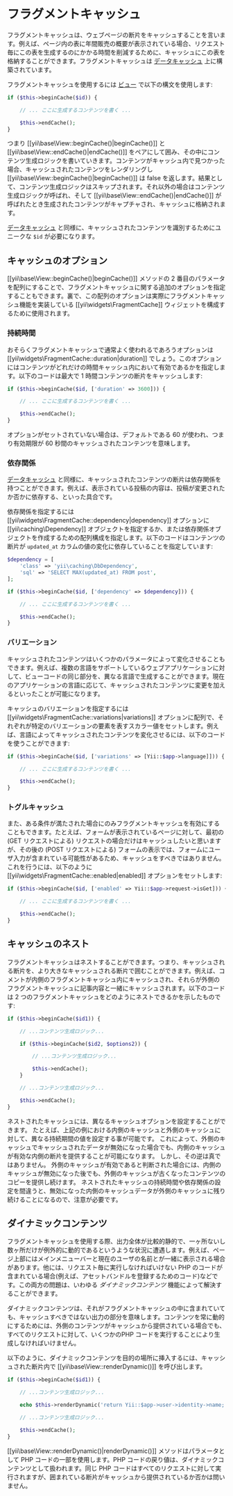 フラグメントキャッシュ
================

フラグメントキャッシュは、ウェブページの断片をキャッシュすることを言います。例えば、ページ内の表に年間販売の概要が表示されている場合、リクエスト毎にこの表を生成するのにかかる時間を削減するために、キャッシュにこの表を格納することができます。フラグメントキャッシュは [データキャッシュ](caching-data.md) 上に構築されています。

フラグメントキャッシュを使用するには [ビュー](structure-views.md) で以下の構文を使用します:

```php
if ($this->beginCache($id)) {

    // ... ここに生成するコンテンツを書く ...

    $this->endCache();
}
```

つまり [[yii\base\View::beginCache()|beginCache()]] と [[yii\base\View::endCache()|endCache()]] をペアにして囲み、その中にコンテンツ生成ロジックを書いていきます。コンテンツがキャッシュ内で見つかった場合、キャッシュされたコンテンツをレンダリングし [[yii\base\View::beginCache()|beginCache()]] は false を返します。結果として、コンテンツ生成ロジックはスキップされます。それ以外の場合はコンテンツ生成ロジックが呼ばれ、そして [[yii\base\View::endCache()|endCache()]] が呼ばれたとき生成されたコンテンツがキャプチャされ、キャッシュに格納されます。

[データキャッシュ](caching-data.md) と同様に、キャッシュされたコンテンツを識別するためにユニークな `$id` が必要になります。


## キャッシュのオプション <span id="caching-options"></span>

[[yii\base\View::beginCache()|beginCache()]] メソッドの 2 番目のパラメータを配列にすることで、フラグメントキャッシュに関する追加のオプションを指定することもできます。裏で、この配列のオプションは実際にフラグメントキャッシュ機能を実装している [[yii\widgets\FragmentCache]] ウィジェットを構成するために使用されます。

### 持続時間 <span id="duration"></span>


おそらくフラグメントキャッシュで通常よく使われるであろうオプションは [[yii\widgets\FragmentCache::duration|duration]] でしょう。このオプションにはコンテンツがどれだけの時間キャッシュ内において有効であるかを指定します。以下のコードは最大で 1 時間コンテンツの断片をキャッシュします:

```php
if ($this->beginCache($id, ['duration' => 3600])) {

    // ... ここに生成するコンテンツを書く ...

    $this->endCache();
}
```

オプションがセットされていない場合は、デフォルトである 60 が使われ、つまり有効期限が 60 秒間のキャッシュされたコンテンツを意味します。


### 依存関係 <span id="dependencies"></span>

[データキャッシュ](caching-data.md#cache-dependencies) と同様に、キャッシュされたコンテンツの断片は依存関係を持つことができます。例えば、表示されている投稿の内容は、投稿が変更されたか否かに依存する、といった具合です。

依存関係を指定するには [[yii\widgets\FragmentCache::dependency|dependency]] オプションに [[yii\caching\Dependency]] オブジェクトを指定するか、または依存関係オブジェクトを作成するための配列構成を指定します。以下のコードはコンテンツの断片が `updated_at` カラムの値の変化に依存していることを指定しています:

```php
$dependency = [
    'class' => 'yii\caching\DbDependency',
    'sql' => 'SELECT MAX(updated_at) FROM post',
];

if ($this->beginCache($id, ['dependency' => $dependency])) {

    // ... ここに生成するコンテンツを書く ...

    $this->endCache();
}
```


### バリエーション <span id="variations"></span>

キャッシュされたコンテンツはいくつかのパラメータによって変化させることもできます。例えば、複数の言語をサポートしているウェブアプリケーションに対して、ビューコードの同じ部分を、異なる言語で生成することができます。現在のアプリケーションの言語に応じて、キャッシュされたコンテンツに変更を加えるといったことが可能になります。

キャッシュのバリエーションを指定するには [[yii\widgets\FragmentCache::variations|variations]] オプションに配列で、それぞれが特定のバリエーションの要素を表すスカラー値をセットします。例えば、言語によってキャッシュされたコンテンツを変化させるには、以下のコードを使うことができます:

```php
if ($this->beginCache($id, ['variations' => [Yii::$app->language]])) {

    // ... ここに生成するコンテンツを書く ...

    $this->endCache();
}
```


### トグルキャッシュ <span id="toggling-caching"></span>

また、ある条件が満たされた場合にのみフラグメントキャッシュを有効にすることもできます。たとえば、フォームが表示されているページに対して、最初の (GET リクエストによる) リクエストの場合だけはキャッシュしたいと思いますが、その後の (POST リクエストによる) フォームの表示では、フォームにユーザ入力が含まれている可能性があるため、キャッシュをすべきではありません。これを行うには、以下のように [[yii\widgets\FragmentCache::enabled|enabled]] オプションをセットします:

```php
if ($this->beginCache($id, ['enabled' => Yii::$app->request->isGet])) {

    // ... ここに生成するコンテンツを書く ...

    $this->endCache();
}
```


## キャッシュのネスト <span id="nested-caching"></span>

フラグメントキャッシュはネストすることができます。つまり、キャッシュされる断片を、より大きなキャッシュされる断片で囲むことができます。例えば、コメントが内側のフラグメントキャッシュ内にキャッシュされ、それらが外側のフラグメントキャッシュに記事内容と一緒にキャッシュされます。以下のコードは 2 つのフラグメントキャッシュをどのようにネストできるかを示したものです:

```php
if ($this->beginCache($id1)) {

    // ...コンテンツ生成ロジック...

    if ($this->beginCache($id2, $options2)) {

        // ...コンテンツ生成ロジック...

        $this->endCache();
    }

    // ...コンテンツ生成ロジック...

    $this->endCache();
}
```

ネストされたキャッシュには、異なるキャッシュオプションを設定することができます。 たとえば、上記の例における内側のキャッシュと外側のキャッシュに対して、異なる持続期間の値を設定する事が可能です。 これによって、外側のキャッシュでキャッシュされたデータが無効になった場合でも、内側のキャッシュが有効な内側の断片を提供することが可能になります。 しかし、その逆は真ではありません。 外側のキャッシュが有効であると判断された場合には、内側のキャッシュが無効になった後でも、外側のキャッシュが古くなったコンテンツのコピーを提供し続けます。 ネストされたキャッシュの持続時間や依存関係の設定を間違うと、無効になった内側のキャッシュデータが外側のキャッシュに残り続けることになるので、注意が必要です。


## ダイナミックコンテンツ <span id="dynamic-content"></span>

フラグメントキャッシュを使用する際、出力全体が比較的静的で、一ヶ所ないし数ヶ所だけが例外的に動的であるというような状況に遭遇します。例えば、ページ上部にはメインメニューバーと現在のユーザの名前とが一緒に表示される場合があります。他には、リクエスト毎に実行しなければいけない PHP のコードが含まれている場合(例えば、アセットバンドルを登録するためのコード)などです。この両方の問題は、いわゆる *ダイナミックコンテンツ* 機能によって解決することができます。

ダイナミックコンテンツは、それがフラグメントキャッシュの中に含まれていても、キャッシュすべきではない出力の部分を意味します。コンテンツを常に動的にするためには、外側のコンテンツがキャッシュから提供されている場合でも、すべてのリクエストに対して、いくつかのPHP コードを実行することにより生成しなければいけません。

以下のように、ダイナミックコンテンツを目的の場所に挿入するには、キャッシュされた断片内で [[yii\base\View::renderDynamic()]] を呼び出します。

```php
if ($this->beginCache($id1)) {

    // ...コンテンツ生成ロジック...

    echo $this->renderDynamic('return Yii::$app->user->identity->name;');

    // ...コンテンツ生成ロジック...

    $this->endCache();
}
```

[[yii\base\View::renderDynamic()|renderDynamic()]] メソッドはパラメータとして PHP コードの一部を使用します。PHP コードの戻り値は、ダイナミックコンテンツとして扱われます。同じ PHP コードはすべてのリクエストに対して実行されますが、囲まれている断片がキャッシュから提供されているか否かは問いません。
